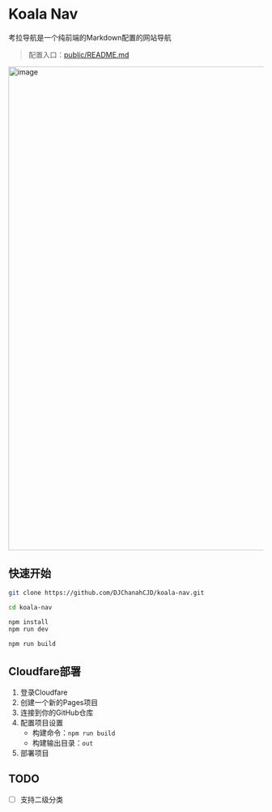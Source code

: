 # Koala Nav
考拉导航是一个纯前端的Markdown配置的网站导航

> 配置入口：[public/README.md](public/README.md)

<img width="1825" height="956" alt="image" src="https://github.com/user-attachments/assets/6d4d9f73-a63e-4153-b41b-eb64f143e2a9" />


## 快速开始

```bash
git clone https://github.com/DJChanahCJD/koala-nav.git

cd koala-nav

npm install
npm run dev

npm run build
```



## Cloudfare部署

1. 登录Cloudfare
2. 创建一个新的Pages项目
3. 连接到你的GitHub仓库
4. 配置项目设置
   - 构建命令：`npm run build`
   - 构建输出目录：`out`
5. 部署项目

## TODO
- [ ] 支持二级分类

